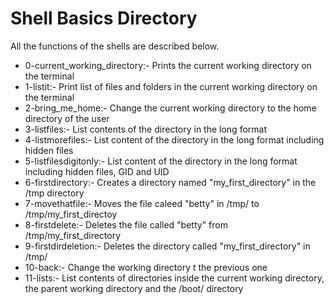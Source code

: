 # Shell Basics Directory

All the functions of the shells are described below.

* 0-current_working_directory:- Prints the current working directory on the terminal
* 1-listit:- Print list of files and folders in the current working directory on the terminal
* 2-bring_me_home:- Change the current working directory to the home directory of the user
* 3-listfiles:- List contents of the directory in the long format
* 4-listmorefiles:- List content of the directory in the long format  including hidden files
* 5-listfilesdigitonly:- List content of the directory in the long format including hidden files, GID and UID
* 6-firstdirectory:- Creates a directory named "my_first_directory" in the /tmp directory
* 7-movethatfile:- Moves the file caleed "betty" in /tmp/ to /tmp/my_first_directoy
* 8-firstdelete:- Deletes the file called "betty" from /tmp/my_first_directory
* 9-firstdirdeletion:- Deletes the directory called "my_first_directory" in /tmp/
* 10-back:- Change the working directory t the previous one
* 11-lists:- List contents of directories inside the current working directory, the parent working directory and the /boot/ directory
